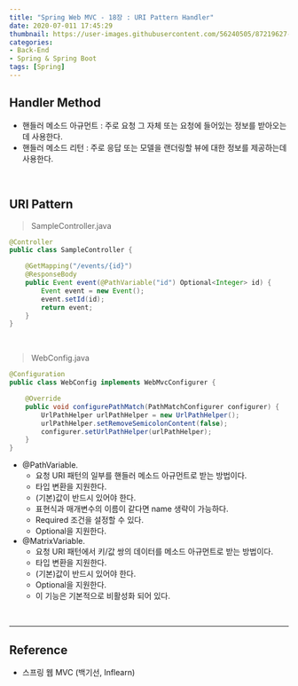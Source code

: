 ```yaml
---
title: "Spring Web MVC - 18장 : URI Pattern Handler"
date: 2020-07-011 17:45:29
thumbnail: https://user-images.githubusercontent.com/56240505/87219627-c1f8af80-c397-11ea-96bb-83c3f59b7229.png
categories:
- Back-End
- Spring & Spring Boot
tags: [Spring]
---
```


## Handler Method

* 핸들러 메소드 아규먼트 : 주로 요청 그 자체 또는 요청에 들어있는 정보를 받아오는데 사용한다.
* 핸들러 메소드 리턴 : 주로 응답 또는 모델을 랜더링할 뷰에 대한 정보를 제공하는데 사용한다.

<br>

## URI Pattern

> SampleController.java

```java
@Controller
public class SampleController {

    @GetMapping("/events/{id}")
    @ResponseBody
    public Event event(@PathVariable("id") Optional<Integer> id) {
        Event event = new Event();
        event.setId(id);
        return event;
    }
}
```

<br>

> WebConfig.java

```java
@Configuration
public class WebConfig implements WebMvcConfigurer {

    @Override
    public void configurePathMatch(PathMatchConfigurer configurer) {
        UrlPathHelper urlPathHelper = new UrlPathHelper();
        urlPathHelper.setRemoveSemicolonContent(false);
        configurer.setUrlPathHelper(urlPathHelper);
    }
}
```

* @PathVariable.
	* 요청 URI 패턴의 일부를 핸들러 메소드 아규먼트로 받는 방법이다.
	* 타입 변환을 지원한다.
	* (기본)값이 반드시 있어야 한다.
	* 표현식과 매개변수의 이름이 같다면 name 생략이 가능하다.
	* Required 조건을 설정할 수 있다.
	* Optional을 지원한다.
* @MatrixVariable.
	* 요청 URI 패턴에서 키/값 쌍의 데이터를 메소드 아규먼트로 받는 방법이다.
	* 타입 변환을 지원한다.
	* (기본)값이 반드시 있어야 한다.
	* Optional을 지원한다.
	* 이 기능은 기본적으로 비활성화 되어 있다.

<br>

---

## Reference

*	스프링 웹 MVC (백기선, Inflearn)
